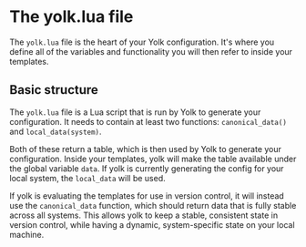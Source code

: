# The yolk.lua file

The `yolk.lua` file is the heart of your Yolk configuration.
It's where you define all of the variables and functionality you will then refer to inside your templates.

## Basic structure

The `yolk.lua` file is a Lua script that is run by Yolk to generate your configuration.
It needs to contain at least two functions: `canonical_data()` and `local_data(system)`.

Both of these return a table, which is then used by Yolk to generate your configuration.
Inside your templates, yolk will make the table available under the global variable `data`.
If yolk is currently generating the config for your local system, the `local_data` will be used.

If yolk is evaluating the templates for use in version control, it will instead use the `canonical_data` function, which should return data that is fully stable across all systems.
This allows yolk to keep a stable, consistent state in version control, while having a dynamic, system-specific state on your local machine.

